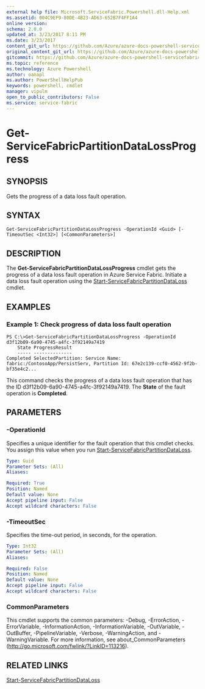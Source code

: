 ```yaml
---
external help file: Microsoft.ServiceFabric.Powershell.dll-Help.xml
ms.assetid: 004C9EF9-80DE-4B23-AD63-652B7F4FF1A4
online version: 
schema: 2.0.0
updated_at: 3/23/2017 8:11 PM
ms.date: 3/23/2017
content_git_url: https://github.com/Azure/azure-docs-powershell-servicefabric/blob/master/Service-Fabric-cmdlets/ServiceFabric/vlatest/Get-ServiceFabricPartitionDataLossProgress.md
original_content_git_url: https://github.com/Azure/azure-docs-powershell-servicefabric/blob/master/Service-Fabric-cmdlets/ServiceFabric/vlatest/Get-ServiceFabricPartitionDataLossProgress.md
gitcommit: https://github.com/Azure/azure-docs-powershell-servicefabric/blob/fac2031a80184883cdb99fa4a8c6e1971ab6aaf2/Service-Fabric-cmdlets/ServiceFabric/vlatest/Get-ServiceFabricPartitionDataLossProgress.md
ms.topic: reference
ms.technology: Azure Powershell
author: oanapl
ms.author: PowerShellHelpPub
keywords: powershell, cmdlet
manager: vipulm
open_to_public_contributors: False
ms.service: service-fabric
---
```


# Get-ServiceFabricPartitionDataLossProgress

## SYNOPSIS
Gets the progress of a data loss fault operation.

## SYNTAX

```
Get-ServiceFabricPartitionDataLossProgress -OperationId <Guid> [-TimeoutSec <Int32>] [<CommonParameters>]
```

## DESCRIPTION
The **Get-ServiceFabricPartitionDataLossProgress** cmdlet gets the progress of a data loss fault operation in Azure Service Fabric.
Initiate a data loss fault operation using the [Start-ServiceFabricPartitionDataLoss](./Start-ServiceFabricPartitionDataLoss.md) cmdlet.

## EXAMPLES

### Example 1: Check progress of data loss fault operation
```
PS C:\>Get-ServiceFabricPartitionDataLossProgress -OperationId d3f12b09-6a90-4745-a4fc-3f92149a7419
    State ProgressResult
    ----- --------------
Completed SelectedPartition: Service Name: fabric:/ContosoApp/PersistServ, Partition Id: 67e2c139-ccf0-4562-9f2b-bf35e4c2...
```

This command checks the progress of a data loss fault operation that has the ID d3f12b09-6a90-4745-a4fc-3f92149a7419. The **State** of the fault operation is **Completed**.

## PARAMETERS

### -OperationId
Specifies a unique identifier for the fault operation that this cmdlet checks.
You assign this value when you run [Start-ServiceFabricPartitionDataLoss](./Start-ServiceFabricPartitionDataLoss.md).

```yaml
Type: Guid
Parameter Sets: (All)
Aliases: 

Required: True
Position: Named
Default value: None
Accept pipeline input: False
Accept wildcard characters: False
```

### -TimeoutSec
Specifies the time-out period, in seconds, for the operation.

```yaml
Type: Int32
Parameter Sets: (All)
Aliases: 

Required: False
Position: Named
Default value: None
Accept pipeline input: False
Accept wildcard characters: False
```

### CommonParameters
This cmdlet supports the common parameters: -Debug, -ErrorAction, -ErrorVariable, -InformationAction, -InformationVariable, -OutVariable, -OutBuffer, -PipelineVariable, -Verbose, -WarningAction, and -WarningVariable. For more information, see about_CommonParameters (http://go.microsoft.com/fwlink/?LinkID=113216).

## RELATED LINKS

[Start-ServiceFabricPartitionDataLoss](xref:ServiceFabric/vlatest/Start-ServiceFabricPartitionDataLoss.md)
